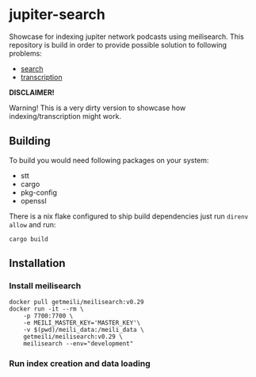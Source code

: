 # jupiter-search

Showcase for indexing jupiter network podcasts using meilisearch.
This repository is build in order to provide possible solution to following problems:

- [search](https://github.com/JupiterBroadcasting/jupiterbroadcasting.com/issues/26)
- [transcription](https://github.com/JupiterBroadcasting/jupiterbroadcasting.com/issues/301)

**DISCLAIMER!**

Warning! This is a very dirty version to showcase how indexing/transcription might work.


## Building


To build you would need following packages on your system:

- stt
- cargo
- pkg-config
- openssl

There is a nix flake configured to ship build dependencies
just run `direnv allow` and run:

```shell
cargo build
```


## Installation

### Install meilisearch

```shell
docker pull getmeili/meilisearch:v0.29
docker run -it --rm \
    -p 7700:7700 \
    -e MEILI_MASTER_KEY='MASTER_KEY'\
    -v $(pwd)/meili_data:/meili_data \
    getmeili/meilisearch:v0.29 \
    meilisearch --env="development"
```

### Run index creation and data loading

